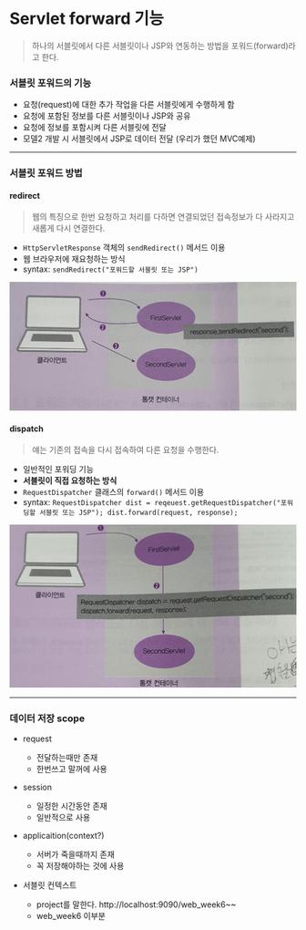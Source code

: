# Servlet forward 기능

> 하나의 서블릿에서 다른 서블릿이나 JSP와 연동하는 방법을 포워드(forward)라고 한다. 



### 서블릿 포워드의 기능

- 요청(request)에 대한 추가 작업을 다른 서블릿에게 수행하게 함
- 요청에 포함된 정보를 다른 서블릿이나 JSP와 공유
- 요청에 정보를 포함시켜 다른 서블릿에 전달
- 모델2 개발 시 서블릿에서 JSP로 데이터 전달 (우리가 했던 MVC예제)



---



### 서블릿 포워드 방법

#### redirect

> 웹의 특징으로 한번 요청하고 처리를 다하면 연결되었던 접속정보가 다 사라지고 새롭게 다시 연결한다.

- `HttpServletResponse` 객체의 `sendRedirect()` 메서드 이용
- 웹 브라우저에 재요청하는 방식
- syntax: `sendRedirect("포워드할 서블릿 또는 JSP")`

![redirect](../img/redirect.jpg)

#### dispatch

> 얘는 기존의 접속을 다시 접속하여 다른 요청을 수행한다.

- 일반적인 포워딩 기능
- **서블릿이 직접 요청하는 방식**
- `RequestDispatcher` 클래스의 `forward()` 메서드 이용
- syntax: `RequestDispatcher dist = reqeuest.getRequestDispatcher("포워딩할 서블릿 또는 JSP"); dist.forward(request, response);`

![dispatch](../img/dispatch.jpg)

----



### 데이터 저장 scope

- request
  - 전달하는때만 존재
  - 한번쓰고 말꺼에 사용
- session
  - 일정한 시간동안 존재
  - 일반적으로 사용
- applicaition(context?)
  - 서버가 죽을때까지 존재
  - 꼭 저장해야하는 것에 사용



- 서블릿 컨텍스트
  - project를 말한다. http://localhost:9090/web_week6~~
  - web_week6 이부분